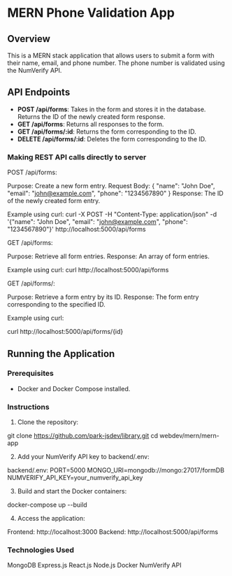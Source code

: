 # MERN Phone Validation App

## Overview

This is a MERN stack application that allows users to submit a form with their name, email, and phone number. The phone number is validated using the NumVerify API.

## API Endpoints

- **POST /api/forms**: Takes in the form and stores it in the database. Returns the ID of the newly created form response.
- **GET /api/forms**: Returns all responses to the form.
- **GET /api/forms/:id**: Returns the form corresponding to the ID.
- **DELETE /api/forms/:id**: Deletes the form corresponding to the ID.

### Making REST API calls directly to server

POST /api/forms:

Purpose: Create a new form entry.
Request Body: { "name": "John Doe", "email": "john@example.com", "phone": "1234567890" }
Response: The ID of the newly created form entry.

Example using curl:
curl -X POST -H "Content-Type: application/json" -d '{"name": "John Doe", "email": "john@example.com", "phone": "1234567890"}' http://localhost:5000/api/forms

GET /api/forms:

Purpose: Retrieve all form entries.
Response: An array of form entries.

Example using curl:
curl http://localhost:5000/api/forms

GET /api/forms/:

Purpose: Retrieve a form entry by its ID.
Response: The form entry corresponding to the specified ID.

Example using curl:

curl http://localhost:5000/api/forms/{id}

## Running the Application

### Prerequisites

- Docker and Docker Compose installed.

### Instructions

1. Clone the repository:

git clone https://github.com/park-jsdev/library.git
cd webdev/mern/mern-app

2. Add your NumVerify API key to backend/.env:

backend/.env:
PORT=5000
MONGO_URI=mongodb://mongo:27017/formDB
NUMVERIFY_API_KEY=your_numverify_api_key

3. Build and start the Docker containers:

docker-compose up --build

4. Access the application:

Frontend: http://localhost:3000
Backend: http://localhost:5000/api/forms

### Technologies Used

MongoDB
Express.js
React.js
Node.js
Docker
NumVerify API